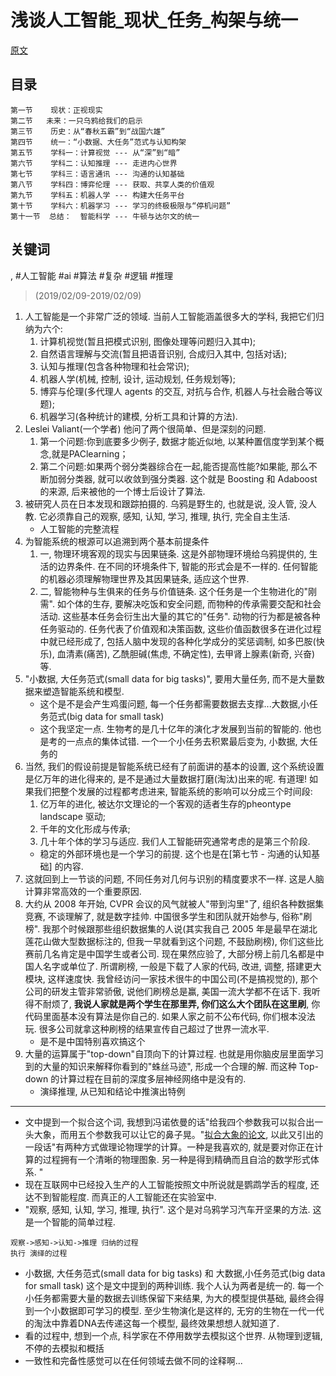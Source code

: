 # 浅谈人工智能_现状_任务_构架与统一

[原文](http://www.stat.ucla.edu/~sczhu/Blog_articles/%E6%B5%85%E8%B0%88%E4%BA%BA%E5%B7%A5%E6%99%BA%E8%83%BD.pdf)

##  目录
```
第一节    现状：正视现实
第二节   未来：一只乌鸦给我们的启示
第三节    历史：从“春秋五霸”到“战国六雄”
第四节    统一：“小数据、大任务”范式与认知构架
第五节    学科一：计算视觉 --- 从“深”到“暗”
第六节    学科二：认知推理 --- 走进内心世界
第七节    学科三：语言通讯 --- 沟通的认知基础
第八节    学科四：博弈伦理 --- 获取、共享人类的价值观
第九节    学科五：机器人学 --- 构建大任务平台
第十节    学科六：机器学习 --- 学习的终极极限与“停机问题”
第十一节  总结：  智能科学 --- 牛顿与达尔文的统一
```

## 关键词
, #人工智能 #ai #算法 #复杂 #逻辑 #推理

> (2019/02/09-2019/02/09)

1. 人工智能是一个非常广泛的领域. 当前人工智能涵盖很多大的学科, 我把它们归纳为六个:
    1. 计算机视觉(暂且把模式识别, 图像处理等问题归入其中);
    2. 自然语言理解与交流(暂且把语音识别, 合成归入其中, 包括对话);
    3. 认知与推理(包含各种物理和社会常识);
    4. 机器人学(机械, 控制, 设计, 运动规划, 任务规划等);
    5. 博弈与伦理(多代理人 agents 的交互, 对抗与合作, 机器人与社会融合等议
题);
    6. 机器学习(各种统计的建模, 分析工具和计算的方法).
1. Leslei Valiant(一个学者) 他问了两个很简单、但是深刻的问题.
    1. 第一个问题:你到底要多少例子, 数据才能近似地, 以某种置信度学到某个概念,就是PAClearning；
    2. 第二个问题:如果两个弱分类器综合在一起,能否提高性能?如果能, 那么不断加弱分类器, 就可以收敛到强分类器. 这个就是 Boosting 和 Adaboost的来源, 后来被他的一个博士后设计了算法.
2. 被研究人员在日本发现和跟踪拍摄的. 乌鸦是野生的, 也就是说, 没人管, 没人教. 它必须靠自己的观察, 感知, 认知, 学习, 推理, 执行, 完全自主生活.
    * 人工智能的完整流程
2.  为智能系统的根源可以追溯到两个基本前提条件
    1. 一, 物理环境客观的现实与因果链条. 这是外部物理环境给乌鸦提供的, 生活的边界条件. 在不同的环境条件下, 智能的形式会是不一样的. 任何智能的机器必须理解物理世界及其因果链条, 适应这个世界.
    2. 二, 智能物种与生俱来的任务与价值链条. 这个任务是一个生物进化的"刚需". 如个体的生存, 要解决吃饭和安全问题, 而物种的传承需要交配和社会活动. 这些基本任务会衍生出大量的其它的"任务". 动物的行为都是被各种任务驱动的. 任务代表了价值观和决策函数, 这些价值函数很多在进化过程中就已经形成了, 包括人脑中发现的各种化学成分的奖惩调制, 如多巴胺(快乐), 血清素(痛苦), 乙酰胆碱(焦虑, 不确定性), 去甲肾上腺素(新奇, 兴奋)等.
3. "小数据, 大任务范式(small data for big tasks)", 要用大量任务, 而不是大量数据来塑造智能系统和模型.
    * 这个是不是会产生鸡蛋问题, 每一个任务都需要数据去支撑...大数据,小任务范式(big data for small task)
    * 这个我坚定一点. 生物考的是几十亿年的演化才发展到当前的智能的. 他也是考的一点点的集体试错. 一个一个小任务去积累最后变为, 小数据, 大任务的
4. 当然, 我们的假设前提是智能系统已经有了前面讲的基本的设置, 这个系统设置是亿万年的进化得来的, 是不是通过大量数据打磨(淘汰)出来的呢. 有道理! 如果我们把整个发展的过程都考虑进来, 智能系统的影响可以分成三个时间段:
    1. 亿万年的进化, 被达尔文理论的一个客观的适者生存的pheontype landscape 驱动;
    2. 千年的文化形成与传承;
    3. 几十年个体的学习与适应.  我们人工智能研究通常考虑的是第三个阶段.
    * 稳定的外部环境也是一个学习的前提. 这个也是在[第七节 - 沟通的认知基础] 的内容.
5. 这就回到上一节谈的问题, 不同任务对几何与识别的精度要求不一样. 这是人脑计算非常高效的一个重要原因.
6. 大约从 2008 年开始, CVPR 会议的风气就被人"带到沟里"了, 组织各种数据集竞赛, 不谈理解了, 就是数字挂帅. 中国很多学生和团队就开始参与, 俗称"刷榜". 我那个时候跟那些组织数据集的人说(其实我自己 2005 年是最早在湖北莲花山做大型数据标注的, 但我一早就看到这个问题, 不鼓励刷榜), 你们这些比赛前几名肯定是中国学生或者公司. 现在果然应验了, 大部分榜上前几名都是中国人名字或单位了. 所谓刷榜, 一般是下载了人家的代码, 改进, 调整, 搭建更大模块, 这样速度快. 我曾经访问一家技术很牛的中国公司(不是搞视觉的), 那个公司的研发主管非常骄傲, 说他们刷榜总是赢, 美国一流大学都不在话下. 我听得不耐烦了, **我说人家就是两个学生在那里弄, 你们这么大个团队在这里刷**, 你代码里面基本没有算法是你自己的. 如果人家之前不公布代码, 你们根本没法玩. 很多公司就拿这种刷榜的结果宣传自己超过了世界一流水平.
    * 是不是中国特别喜欢搞这个
7. 大量的运算属于"top-down"自顶向下的计算过程. 也就是用你脑皮层里面学习到的大量的知识来解释你看到的"蛛丝马迹", 形成一个合理的解. 而这种 Top-down 的计算过程在目前的深度多层神经网络中是没有的.
    * 演绎推理, 从已知和结论中推演出特例


--------

* 文中提到一个拟合这个词, 我想到冯诺依曼的话"给我四个参数我可以拟合出一头大象，而用五个参数我可以让它的鼻子晃。"[拟合大象的论文](https://publications.mpi-cbg.de/getDocument.html?id=ff8080812daff75c012dc1b7bc10000c), 以此又引出的一段话"有两种方式做理论物理学的计算。一种是我喜欢的, 就是要对你正在计算的过程拥有一个清晰的物理图象. 另一种是得到精确而且自洽的数学形式体系. "
* 现在互联网中已经投入生产的人工智能按照文中所说就是鹦鹉学舌的程度, 还达不到智能程度. 而真正的人工智能还在实验室中.
* "观察, 感知, 认知, 学习, 推理, 执行". 这个是对乌鸦学习汽车开坚果的方法. 这是一个智能的简单过程.
```
观察->感知->认知->推理 归纳的过程
执行 演绎的过程
```
* 小数据, 大任务范式(small data for big tasks) 和 大数据,小任务范式(big data for small task) 这个是文中提到的两种训练. 我个人认为两者是统一的. 每一个小任务都需要大量的数据去训练保留下来结果, 为大的模型提供基础, 最终会得到一个小数据即可学习的模型. 至少生物演化是这样的, 无穷的生物在一代一代的淘汰中靠着DNA去传递这每一个模型, 最终效果想想人就知道了.
* 看的过程中, 想到一个点, 科学家在不停用数学去模拟这个世界. 从物理到逻辑, 不停的去模拟和概括
* 一致性和完备性感觉可以在任何领域去做不同的诠释啊...
